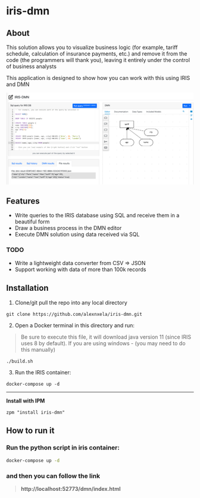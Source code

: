 # iris-dmn

## About
This solution allows you to visualize business logic (for example, tariff schedule, calculation of insurance payments, etc.) and remove it from the code (the programmers will thank you), leaving it entirely under the control of business analysts

This application is designed to show how you can work with this using IRIS and DMN

![Main](https://github.com/alexnxela/iris-dmn/blob/main/demo.png?raw=true)

## Features
* Write queries to the IRIS database using SQL and receive them in a beautiful form
* Draw a business process in the DMN editor
* Execute DMN solution using data received via SQL

### TODO
* Write a lightweight data converter from CSV => JSON
* Support working with data of more than 100k records

## Installation
1. Clone/git pull the repo into any local directory

```
git clone https://github.com/alexnxela/iris-dmn.git
```
2. Open a Docker terminal in this directory and run:
> Be sure to execute this file, it will download java version 11 (since IRIS uses 8 by default). If you are using windows - (you may need to do this manually)

```
./build.sh
```

3. Run the IRIS container:

```
docker-compose up -d
```
---
**Install with IPM**
```objectscript
zpm "install iris-dmn"
```


## How to run it
### Run the python script in iris container:

```bash
docker-compose up -d 
```
### and then you can follow the link
>**http://localhost:52773/dmn/index.html**